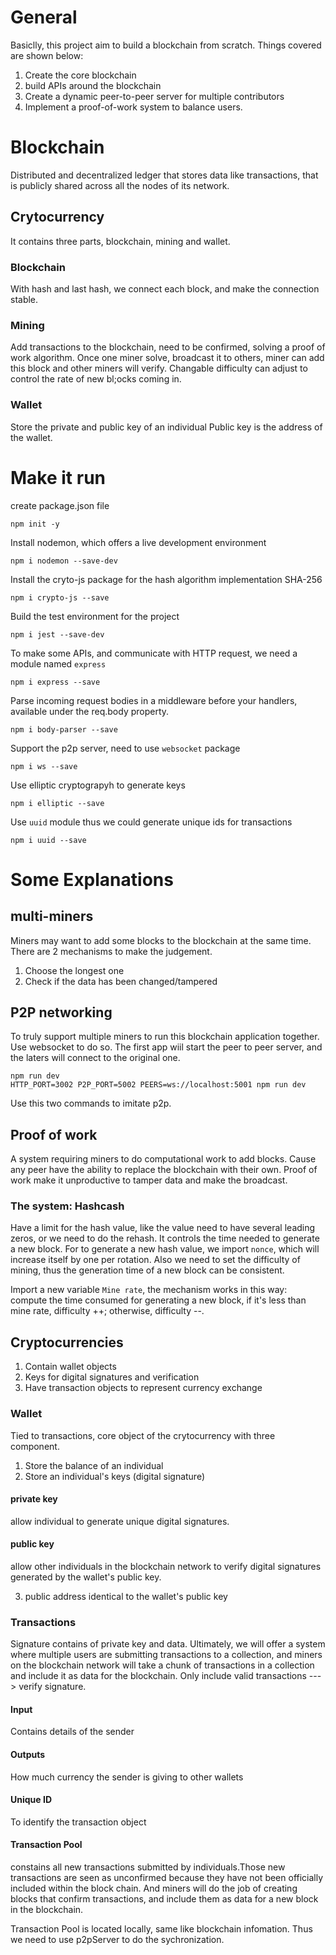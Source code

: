 # General
Basiclly, this project aim to build a blockchain from scratch. Things covered are shown below:
1. Create the core blockchain
2. build APIs around the blockchain
3. Create a dynamic peer-to-peer server for multiple contributors
4. Implement a proof-of-work system to balance users. 

# Blockchain
Distributed and decentralized ledger that stores data like transactions, that is publicly shared across all the nodes of its network. 

## Crytocurrency
It contains three parts, blockchain, mining and wallet. 
### Blockchain
With hash and last hash, we connect each block, and make the connection stable.
### Mining
Add transactions to the blockchain, need to be confirmed, solving a proof of work algorithm. Once one miner solve, broadcast it to others, miner can add this block and other miners will verify. 
Changable difficulty can adjust to control the rate of new bl;ocks coming in. 
### Wallet
Store the private and public key of an individual
Public key is the address of the wallet. 

# Make it run
create package.json file

    npm init -y

Install nodemon, which offers a live development environment

    npm i nodemon --save-dev

Install the cryto-js package for the hash algorithm implementation SHA-256

    npm i crypto-js --save

Build the test environment for the project

    npm i jest --save-dev

To make some APIs, and communicate with HTTP request, we need a module named `express`

    npm i express --save

Parse incoming request bodies in a middleware before your handlers, available under the req.body property.

    npm i body-parser --save

Support the p2p server, need to use `websocket` package

    npm i ws --save

Use elliptic cryptograpyh to generate keys

    npm i elliptic --save

Use `uuid` module thus we could generate unique ids for transactions

    npm i uuid --save


# Some Explanations

## multi-miners
Miners may want to add some blocks to the blockchain at the same time. There are 2 mechanisms to make the judgement.

1. Choose the longest one
2. Check if the data has been changed/tampered

## P2P networking

To truly support multiple miners to run this blockchain application together. Use websocket to do so. The first app wiil start the peer to peer server, and the laters will connect to the original one. 

    npm run dev
    HTTP_PORT=3002 P2P_PORT=5002 PEERS=ws://localhost:5001 npm run dev

Use this two commands to imitate p2p. 

## Proof of work
A system requiring miners to do computational work to add blocks. Cause any peer have the ability to replace the blockchain with their own. Proof of work make it unproductive to tamper data and make the broadcast. 

### The system: Hashcash
Have a limit for the hash value, like the value need to have several leading zeros, or we need to do the rehash. It controls the time needed to generate a new block. For to generate a new hash value, we import `nonce`, which will increase itself by one per rotation. Also we need to set the difficulty of mining, thus the generation time of a new block can be consistent.

Import a new variable `Mine rate`, the mechanism works in this way: compute the time consumed for generating a new block, if it's less than mine rate, difficulty ++; otherwise, difficulty --. 

## Cryptocurrencies
1. Contain wallet objects
2. Keys for digital signatures and verification
3. Have transaction objects to represent currency exchange
### Wallet
Tied to transactions, core object of the crytocurrency with three component.
1. Store the balance of an individual
2. Store an individual's keys (digital signature)
#### private key
allow individual to generate unique digital signatures. 
#### public key
allow other individuals in the blockchain network to verify digital signatures generated by the wallet's public key. 

3. public address
identical to the wallet's public key

### Transactions
Signature contains of private key and data. Ultimately, we will offer a system where multiple users are submitting transactions to a collection, and miners on the blockchain network will take a chunk of transactions in a collection and include it as data for the blockchain. Only include valid transactions ---> verify signature. 
#### Input
Contains details of the sender
#### Outputs
How much currency the sender is giving to other wallets
#### Unique ID
To identify the transaction object 

#### Transaction Pool
constains all new transactions submitted by individuals.Those new transactions are seen as unconfirmed because they have not been officially included within the block chain. And miners will do the job of creating blocks that confirm transactions, and include them as data for a new block in the blockchain. 

Transaction Pool is located locally, same like blockchain infomation. Thus we need to use p2pServer to do the sychronization. 
